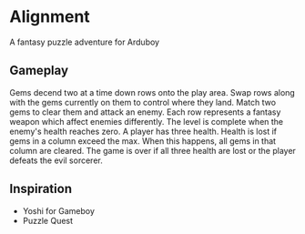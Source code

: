# Alignment
A fantasy puzzle adventure for Arduboy

## Gameplay
Gems decend two at a time down rows onto the play area. Swap rows along with the gems currently on them to control where they land. Match two gems to clear them and attack an enemy.  Each row represents a fantasy weapon which affect enemies differently. The level is complete when the enemy's health reaches zero. A player has three health. Health is lost if gems in a column exceed the max. When this happens, all gems in that column are cleared. The game is over if all three health are lost or the player defeats the evil sorcerer.

## Inspiration
- Yoshi for Gameboy
- Puzzle Quest
